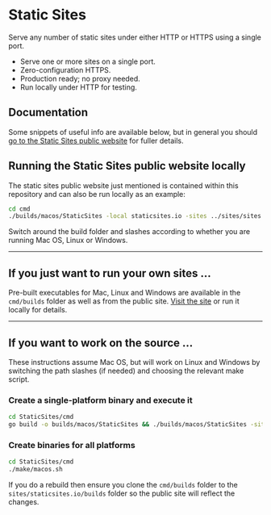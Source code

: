 # Static Sites

Serve any number of static sites under either HTTP or HTTPS using a single port.

* Serve one or more sites on a single port.
* Zero-configuration HTTPS.
* Production ready; no proxy needed.
* Run locally under HTTP for testing.

## Documentation

Some snippets of useful info are available below, but in general you should [go to the Static Sites public website](https://staticsites.io) for fuller details.

## Running the Static Sites public website locally

The static sites public website just mentioned is contained within this repository and can also be run locally as an example:

``` sh
cd cmd
./builds/macos/StaticSites -local staticsites.io -sites ../sites/sites.ini
```

Switch around the build folder and slashes according to whether you are running Mac OS, Linux or Windows.

---

## If you just want to run your own sites ...

Pre-built executables for Mac, Linux and Windows are available in the ```cmd/builds``` folder as well as from the public site. [Visit the site](https://staticsites.io) or run it locally for details.

---

## If you want to work on the source ...

These instructions assume Mac OS, but will work on Linux and Windows by switching the path slashes (if needed) and choosing the relevant make script.

### Create a single-platform binary and execute it

``` sh
cd StaticSites/cmd
go build -o builds/macos/StaticSites && ./builds/macos/StaticSites -sites ../sites/sites.ini -port 3000
```

### Create binaries for all platforms

``` sh
cd StaticSites/cmd
./make/macos.sh
```

If you do a rebuild then ensure you clone the ```cmd/builds``` folder to the ```sites/staticsites.io/builds``` folder so the public site will reflect the changes.
